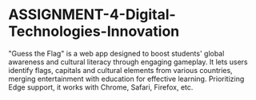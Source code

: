 # ASSIGNMENT-4-Digital-Technologies-Innovation
"Guess the Flag" is a web app designed to boost students' global awareness and cultural literacy through engaging gameplay. It lets users identify flags, capitals and cultural elements from various countries, merging entertainment with education for effective learning. Prioritizing Edge support, it works with Chrome, Safari, Firefox, etc.
